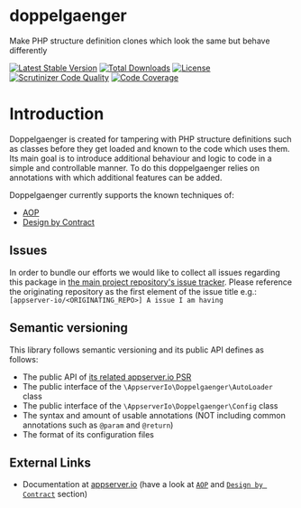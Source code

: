 # doppelgaenger

Make PHP structure definition clones which look the same but behave differently

[![Latest Stable Version](https://img.shields.io/packagist/v/appserver-io/doppelgaenger.svg?style=flat-square)](https://packagist.org/packages/appserver-io/doppelgaenger) 
 [![Total Downloads](https://img.shields.io/packagist/dt/appserver-io/doppelgaenger.svg?style=flat-square)](https://packagist.org/packages/appserver-io/doppelgaenger)
 [![License](https://img.shields.io/packagist/l/appserver-io/doppelgaenger.svg?style=flat-square)](https://packagist.org/packages/appserver-io/doppelgaenger)
 [![Scrutinizer Code Quality](https://img.shields.io/scrutinizer/g/appserver-io/doppelgaenger/master.svg?style=flat-square)](https://scrutinizer-ci.com/g/appserver-io/doppelgaenger/?branch=master)
 [![Code Coverage](https://img.shields.io/scrutinizer/coverage/g/appserver-io/doppelgaenger/master.svg?style=flat-square)](https://scrutinizer-ci.com/g/appserver-io/doppelgaenger/?branch=master)

# Introduction

Doppelgaenger is created for tampering with PHP structure definitions such as classes before they get loaded and known to the code which uses them.
Its main goal is to introduce additional behaviour and logic to code in a simple and controllable manner.
To do this doppelgaenger relies on annotations with which additional features can be added.

Doppelgaenger currently supports the known techniques of:

- [AOP](http://en.wikipedia.org/wiki/Aspect-oriented_programming)
- [Design by Contract](http://en.wikipedia.org/wiki/Design_by_contract)

## Issues
In order to bundle our efforts we would like to collect all issues regarding this package in [the main project repository's issue tracker](https://github.com/appserver-io/appserver/issues).
Please reference the originating repository as the first element of the issue title e.g.:
`[appserver-io/<ORIGINATING_REPO>] A issue I am having`

## Semantic versioning
This library follows semantic versioning and its public API defines as follows:

* The public API of [its related appserver.io PSR](https://github.com/appserver-io-psr/mop)
* The public interface of the `\AppserverIo\Doppelgaenger\AutoLoader` class
* The public interface of the `\AppserverIo\Doppelgaenger\Config` class
* The syntax and amount of usable annotations (NOT including common annotations such as `@param` and `@return`)
* The format of its configuration files

## External Links
* Documentation at [appserver.io](http://docs.appserver.io) (have a look at [`AOP`](http://appserver.io/get-started/documentation/aop.html) and [`Design by Contract`](http://appserver.io/get-started/documentation/design-by-contract.html) section)
